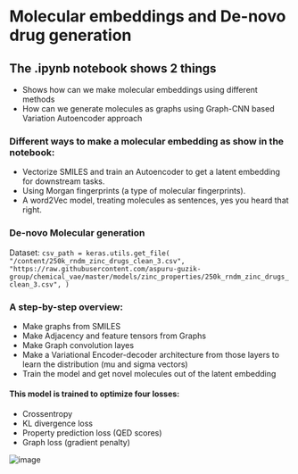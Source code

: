 # Molecular embeddings and De-novo drug generation

## The .ipynb notebook shows 2 things
* Shows how can we make molecular embeddings using different methods
* How can we generate molecules as graphs using Graph-CNN based Variation Autoencoder approach

### Different ways to make a molecular embedding as show in the notebook:
* Vectorize SMILES and train an Autoencoder to get a latent embedding for downstream tasks.
* Using Morgan fingerprints (a type of molecular fingerprints).
* A word2Vec model, treating molecules as sentences, yes you heard that right.


### De-novo Molecular generation

Dataset: `csv_path = keras.utils.get_file(
    "/content/250k_rndm_zinc_drugs_clean_3.csv",
    "https://raw.githubusercontent.com/aspuru-guzik-group/chemical_vae/master/models/zinc_properties/250k_rndm_zinc_drugs_clean_3.csv",
)`

### A step-by-step overview:
* Make graphs from SMILES
* Make Adjacency and feature tensors from Graphs 
* Make Graph convolution layes
* Make a Variational Encoder-decoder architecture from those layers to learn the distribution (mu and sigma vectors)
* Train the model and get novel molecules out of the latent embedding 


#### This model is trained to optimize four losses:

* Crossentropy
* KL divergence loss
* Property prediction loss (QED scores)
* Graph loss (gradient penalty)


![image](https://user-images.githubusercontent.com/31487695/231052857-8de54064-7128-4eaa-b693-0c7c171fd41a.png)
